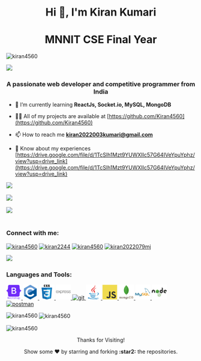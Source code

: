 <h1 align="center">Hi 👋, I'm Kiran Kumari</h1>

<h1 align="center"> MNNIT CSE Final Year</h1>
<p align="left"> <img src="https://komarev.com/ghpvc/?username=kiran4560&label=Profile%20views&color=0e75b6&style=flat" alt="kiran4560" /> </p>
<img src="https://user-images.githubusercontent.com/73097560/115834477-dbab4500-a447-11eb-908a-139a6edaec5c.gif"></a>
<h3 align="center">A passionate web developer and competitive programmer from India</h3>



- 🌱 I’m currently learning **ReactJs, Socket.io, MySQL, MongoDB**

- 👨‍💻 All of my projects are available at [https://github.com/Kiran4560](https://github.com/Kiran4560)

- 📫 How to reach me **kiran2022003kumari@gmail.com**

- 📄 Know about my experiences [https://drive.google.com/file/d/1TcSlh1Mzt9YUWXIIc57G64IVeYpuYphz/view?usp=drive_link](https://drive.google.com/file/d/1TcSlh1Mzt9YUWXIIc57G64IVeYpuYphz/view?usp=drive_link)

<img src="https://user-images.githubusercontent.com/73097560/115834477-dbab4500-a447-11eb-908a-139a6edaec5c.gif"></a>

![](https://leetcard.jacoblin.cool/kiran4560?ext=contest&width=1000)

<img src="https://user-images.githubusercontent.com/73097560/115834477-dbab4500-a447-11eb-908a-139a6edaec5c.gif"></a>
<br><br>

<h3 align="left">Connect with me:</h3>
<p align="left">
<a href="https://linkedin.com/in/kiran4560" target="blank"><img align="center" src="https://raw.githubusercontent.com/rahuldkjain/github-profile-readme-generator/master/src/images/icons/Social/linked-in-alt.svg" alt="kiran4560" height="30" width="40" /></a>
<a href="https://www.codechef.com/users/kiran2244" target="blank"><img align="center" src="https://cdn.jsdelivr.net/npm/simple-icons@3.1.0/icons/codechef.svg" alt="kiran2244" height="30" width="40" /></a>
<a href="https://www.leetcode.com/kiran4560" target="blank"><img align="center" src="https://raw.githubusercontent.com/rahuldkjain/github-profile-readme-generator/master/src/images/icons/Social/leet-code.svg" alt="kiran4560" height="30" width="40" /></a>
<a href="https://auth.geeksforgeeks.org/user/kiran2022079mj" target="blank"><img align="center" src="https://raw.githubusercontent.com/rahuldkjain/github-profile-readme-generator/master/src/images/icons/Social/geeks-for-geeks.svg" alt="kiran2022079mj" height="30" width="40" /></a>
</p>
<img src="https://user-images.githubusercontent.com/73097560/115834477-dbab4500-a447-11eb-908a-139a6edaec5c.gif"></a>
<h3 align="left">Languages and Tools:</h3>
<p align="left"> <a href="https://getbootstrap.com" target="_blank" rel="noreferrer"> <img src="https://raw.githubusercontent.com/devicons/devicon/master/icons/bootstrap/bootstrap-plain-wordmark.svg" alt="bootstrap" width="40" height="40"/> </a> <a href="https://www.cprogramming.com/" target="_blank" rel="noreferrer"> <img src="https://raw.githubusercontent.com/devicons/devicon/master/icons/c/c-original.svg" alt="c" width="40" height="40"/> </a> <a href="https://www.w3schools.com/css/" target="_blank" rel="noreferrer"> <img src="https://raw.githubusercontent.com/devicons/devicon/master/icons/css3/css3-original-wordmark.svg" alt="css3" width="40" height="40"/> </a> <a href="https://expressjs.com" target="_blank" rel="noreferrer"> <img src="https://raw.githubusercontent.com/devicons/devicon/master/icons/express/express-original-wordmark.svg" alt="express" width="40" height="40"/> </a> <a href="https://git-scm.com/" target="_blank" rel="noreferrer"> <img src="https://www.vectorlogo.zone/logos/git-scm/git-scm-icon.svg" alt="git" width="40" height="40"/> </a> <a href="https://www.java.com" target="_blank" rel="noreferrer"> <img src="https://raw.githubusercontent.com/devicons/devicon/master/icons/java/java-original.svg" alt="java" width="40" height="40"/> </a> <a href="https://developer.mozilla.org/en-US/docs/Web/JavaScript" target="_blank" rel="noreferrer"> <img src="https://raw.githubusercontent.com/devicons/devicon/master/icons/javascript/javascript-original.svg" alt="javascript" width="40" height="40"/> </a> <a href="https://www.mongodb.com/" target="_blank" rel="noreferrer"> <img src="https://raw.githubusercontent.com/devicons/devicon/master/icons/mongodb/mongodb-original-wordmark.svg" alt="mongodb" width="40" height="40"/> </a> <a href="https://www.mysql.com/" target="_blank" rel="noreferrer"> <img src="https://raw.githubusercontent.com/devicons/devicon/master/icons/mysql/mysql-original-wordmark.svg" alt="mysql" width="40" height="40"/> </a> <a href="https://nodejs.org" target="_blank" rel="noreferrer"> <img src="https://raw.githubusercontent.com/devicons/devicon/master/icons/nodejs/nodejs-original-wordmark.svg" alt="nodejs" width="40" height="40"/> </a> <a href="https://postman.com" target="_blank" rel="noreferrer"> <img src="https://www.vectorlogo.zone/logos/getpostman/getpostman-icon.svg" alt="postman" width="40" height="40"/> </a> </p>

<p><img align="left" src="https://github-readme-stats.vercel.app/api/top-langs?username=kiran4560&show_icons=true&locale=en&layout=compact" alt="kiran4560" /></p>

<p>&nbsp;<img align="center" src="https://github-readme-stats.vercel.app/api?username=kiran4560&show_icons=true&locale=en" alt="kiran4560" /></p>

<p><img align="center" src="https://github-readme-streak-stats.herokuapp.com/?user=kiran4560&" alt="kiran4560" /></p>
<p align="center">
<p align="center">Thanks for Visiting!</p>
<p align="center">Show some ❤️ by starring and forking <b>:star2:</b> the repositories.</p>
</p>
